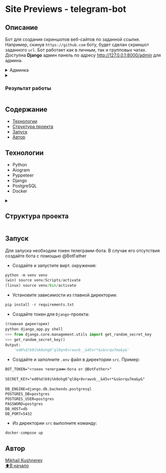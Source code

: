# Site Previews - telegram-bot

## Описание

Бот для создания скриншотов веб-сайтов по заданной ссылке. Например, скинув `https://github.com` боту, будет сделан
скриншот заданного `url`. Бот работает как в личным, так и групповых чатах.  
Доступна **Django** админ панель по адресу http://127.0.0.1:8000/admin для админа.  
<details>
  <summary>
    Админка
  </summary>

```dotenv
username: admin
password: admin
```
</details>

<details>
  <summary>
    <h3> Результат работы </h3>
  </summary>
    <img
      alt="result"
      width="23%"
      src="https://github.com/Mikhail-Kushnerev/image/blob/main/tp_bot/result.jpg"/
  >
</details>

## Содержание

- [Технологии](#технологии)
- <a href="#t1">Структура проекта</a>
- [Запуск](#запуск)
- [Автор](#автор)

## Технологии
- Python
- Aiogram
- Pyppeteer
- Django
- PostgreSQL
- Docker


<details>
  <summary>
      <h2 id="t1">Структура проекта</h2>
  </summary>

```cmd
tp-lab:
|   .gitignore
|   LICENSE
|   README.md
|           
+---src
|   |   django_app.py  <-- копия файла manage.py (для запуска из главной директории)
|   |   docker-compose.yml
|   |   Dockerfile
|   |   main.py  <-- Точка входа (запуск бота)
|   |   requirements.txt
|   |   __init__.py
|   |   
|   +---adminpanel  <-- Django проект
|   |   |   manage.py
|   |   |   __init__.py
|   |   |   
|   |   +---adminpanel
|   |   |   |   asgi.py
|   |   |   |   settings.py
|   |   |   |   urls.py
|   |   |   |   wsgi.py
|   |   |   |   __init__.py
|   |   |   |   
|   |   |   \---__pycache__
|   |   |           
|   |   +---panel  <-- Django приложение
|   |   |   |   admin.py  <-- админ-панель superuser
|   |   |   |   apps.py
|   |   |   |   models.py  <-- модель БД
|   |   |   |   tests.py
|   |   |   |   views.py
|   |   |   |   __init__.py
|   |   |   |   
|   |   |   +---migrations
|   |   |   |   |   
|   |   |   |   \---__pycache__
|   |   |   |           
|   |   |   \---__pycache__
|   |   |           
|   |   \---__pycache__
|   |           
|   +---downloads  <-- Директория с сохранёнными скриншотами
|   |   \---images
|   |           
|   +---handlers  <-- Обработчики updates
|   |   |   parse_and_answer.py  <-- Обработка запроса
|   |   |   start.py  <-- Проверка запроса + описание бота (/start)
|   |   |   __init__.py
|   |   |   
|   |   \---__pycache__
|   |           
|   +---keyboards  <-- Клавиатуры
|   |   |   inline.py  <-- Инлайн кнопки
|   |   |   __init__.py
|   |   |   
|   |   \---__pycache__
|   |           
|   +---services
|   |   |   logger.py  <-- Логгер
|   |   |   __init__.py
|   |   |   
|   |   \---__pycache__
|   |           
|   +---utils
|   |   |   commands.py  <-- Команды для работы с БД через бота
|   |   |   config.py  <-- Конфигурация бота и директорий
|   |   |   constants.py  <-- Константные данные
|   |   |   exceptions.py  <-- Кастомные исключения
|   |   |   misc.py  <-- Обработка ошибок
|   |   |   __init__.py
|   |   |   
|   |   \---__pycache__
|   |           
|   \---__pycache__
```

</details>

## Запуск

Для запуска необходим токен телеграмм-бота. В случае его отсутствия создайте бота с помощью @BotFather
- Создайте и запустите вирт. окружения:
```python
python -m venv venv
(win) source venv/Scripts/activate
(linux) source venv/bin/activate
```
- Установите зависимости из главной директории:
```python
pip install -r requirements.txt
```
- Создайте токен для `Django`-проекта:
```python
(главная директория)
python django_app.py shell
>>> from django.core.management.utils import get_random_secret_key
>>> get_random_secret_key()
Output:
    'ed6%d)b9i%k0ohg6^ql8q+8vrawvb__&45vr*&s&nrqu7ma&y&'
```
- Создайте и заполните `.env` файл в директории `src`. Пример:
```dotenv
BOT_TOKEN="<токен телеграмм-бота от @BotFather>"

SECRET_KEY="ed6%d)b9i%k0ohg6^ql8q+8vrawvb__&45vr*&s&nrqu7ma&y&"

DB_ENGINE=django.db.backends.postgresql
POSTGRES_DB=postgres
POSTGRES_USER=postgres
PASSWORD=postgres
DB_HOST=db
DB_PORT=5432
```
- Из директории `src` выполните команду:
```python
docker-compose up
```

## Автор

[Mikhail Kushnerev](https://github.com/Mikhail-Kushnerev/)  
[⬆️В начало](#telegram-bot)
